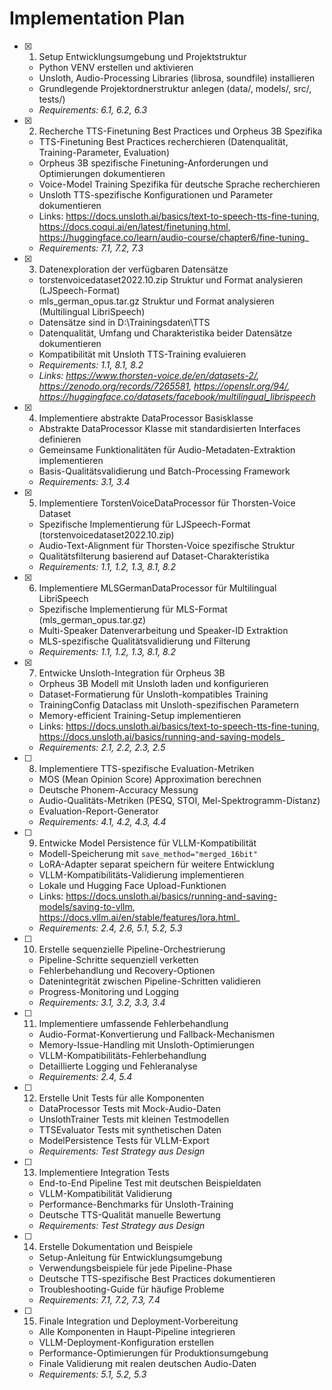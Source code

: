 # Implementation Plan

- [x] 1. Setup Entwicklungsumgebung und Projektstruktur
  - Python VENV erstellen und aktivieren
  - Unsloth, Audio-Processing Libraries (librosa, soundfile) installieren
  - Grundlegende Projektordnerstruktur anlegen (data/, models/, src/, tests/)
  - _Requirements: 6.1, 6.2, 6.3_

- [x] 2. Recherche TTS-Finetuning Best Practices und Orpheus 3B Spezifika
  - TTS-Finetuning Best Practices recherchieren (Datenqualität, Training-Parameter, Evaluation)
  - Orpheus 3B spezifische Finetuning-Anforderungen und Optimierungen dokumentieren
  - Voice-Model Training Spezifika für deutsche Sprache recherchieren
  - Unsloth TTS-spezifische Konfigurationen und Parameter dokumentieren
  - Links: https://docs.unsloth.ai/basics/text-to-speech-tts-fine-tuning, https://docs.coqui.ai/en/latest/finetuning.html, https://huggingface.co/learn/audio-course/chapter6/fine-tuning_
  - _Requirements: 7.1, 7.2, 7.3_


- [x] 3. Datenexploration der verfügbaren Datensätze
  - torstenvoicedataset2022.10.zip Struktur und Format analysieren (LJSpeech-Format)
  - mls_german_opus.tar.gz Struktur und Format analysieren (Multilingual LibriSpeech)
  - Datensätze sind in D:\Trainingsdaten\TTS
  - Datenqualität, Umfang und Charakteristika beider Datensätze dokumentieren
  - Kompatibilität mit Unsloth TTS-Training evaluieren
  - _Requirements: 1.1, 8.1, 8.2_
  - _Links: https://www.thorsten-voice.de/en/datasets-2/, https://zenodo.org/records/7265581, https://openslr.org/94/, https://huggingface.co/datasets/facebook/multilingual_librispeech_

- [x] 4. Implementiere abstrakte DataProcessor Basisklasse

  - Abstrakte DataProcessor Klasse mit standardisierten Interfaces definieren
  - Gemeinsame Funktionalitäten für Audio-Metadaten-Extraktion implementieren
  - Basis-Qualitätsvalidierung und Batch-Processing Framework
  - _Requirements: 3.1, 3.4_

- [x] 5. Implementiere TorstenVoiceDataProcessor für Thorsten-Voice Dataset
  - Spezifische Implementierung für LJSpeech-Format (torstenvoicedataset2022.10.zip)
  - Audio-Text-Alignment für Thorsten-Voice spezifische Struktur
  - Qualitätsfilterung basierend auf Dataset-Charakteristika
  - _Requirements: 1.1, 1.2, 1.3, 8.1, 8.2_

- [x] 6. Implementiere MLSGermanDataProcessor für Multilingual LibriSpeech
  - Spezifische Implementierung für MLS-Format (mls_german_opus.tar.gz)
  - Multi-Speaker Datenverarbeitung und Speaker-ID Extraktion
  - MLS-spezifische Qualitätsvalidierung und Filterung
  - _Requirements: 1.1, 1.2, 1.3, 8.1, 8.2_

- [x] 7. Entwicke Unsloth-Integration für Orpheus 3B


  - Orpheus 3B Modell mit Unsloth laden und konfigurieren
  - Dataset-Formatierung für Unsloth-kompatibles Training
  - TrainingConfig Dataclass mit Unsloth-spezifischen Parametern
  - Memory-efficient Training-Setup implementieren
  - Links: https://docs.unsloth.ai/basics/text-to-speech-tts-fine-tuning, https://docs.unsloth.ai/basics/running-and-saving-models_
  - _Requirements: 2.1, 2.2, 2.3, 2.5_

- [ ] 8. Implementiere TTS-spezifische Evaluation-Metriken
  - MOS (Mean Opinion Score) Approximation berechnen
  - Deutsche Phonem-Accuracy Messung
  - Audio-Qualitäts-Metriken (PESQ, STOI, Mel-Spektrogramm-Distanz)
  - Evaluation-Report-Generator
  - _Requirements: 4.1, 4.2, 4.3, 4.4_

- [ ] 9. Entwicke Model Persistence für VLLM-Kompatibilität
  - Modell-Speicherung mit `save_method="merged_16bit"`
  - LoRA-Adapter separat speichern für weitere Entwicklung
  - VLLM-Kompatibilitäts-Validierung implementieren
  - Lokale und Hugging Face Upload-Funktionen
  - Links: https://docs.unsloth.ai/basics/running-and-saving-models/saving-to-vllm, https://docs.vllm.ai/en/stable/features/lora.html_
  - _Requirements: 2.4, 2.6, 5.1, 5.2, 5.3_

- [ ] 10. Erstelle sequenzielle Pipeline-Orchestrierung
  - Pipeline-Schritte sequenziell verketten
  - Fehlerbehandlung und Recovery-Optionen
  - Datenintegrität zwischen Pipeline-Schritten validieren
  - Progress-Monitoring und Logging
  - _Requirements: 3.1, 3.2, 3.3, 3.4_

- [ ] 11. Implementiere umfassende Fehlerbehandlung
  - Audio-Format-Konvertierung und Fallback-Mechanismen
  - Memory-Issue-Handling mit Unsloth-Optimierungen
  - VLLM-Kompatibilitäts-Fehlerbehandlung
  - Detaillierte Logging und Fehleranalyse
  - _Requirements: 2.4, 5.4_

- [ ] 12. Erstelle Unit Tests für alle Komponenten
  - DataProcessor Tests mit Mock-Audio-Daten
  - UnslothTrainer Tests mit kleinen Testmodellen
  - TTSEvaluator Tests mit synthetischen Daten
  - ModelPersistence Tests für VLLM-Export
  - _Requirements: Test Strategy aus Design_

- [ ] 13. Implementiere Integration Tests
  - End-to-End Pipeline Test mit deutschen Beispieldaten
  - VLLM-Kompatibilität Validierung
  - Performance-Benchmarks für Unsloth-Training
  - Deutsche TTS-Qualität manuelle Bewertung
  - _Requirements: Test Strategy aus Design_

- [ ] 14. Erstelle Dokumentation und Beispiele
  - Setup-Anleitung für Entwicklungsumgebung
  - Verwendungsbeispiele für jede Pipeline-Phase
  - Deutsche TTS-spezifische Best Practices dokumentieren
  - Troubleshooting-Guide für häufige Probleme
  - _Requirements: 7.1, 7.2, 7.3, 7.4_

- [ ] 15. Finale Integration und Deployment-Vorbereitung
  - Alle Komponenten in Haupt-Pipeline integrieren
  - VLLM-Deployment-Konfiguration erstellen
  - Performance-Optimierungen für Produktionsumgebung
  - Finale Validierung mit realen deutschen Audio-Daten
  - _Requirements: 5.1, 5.2, 5.3_